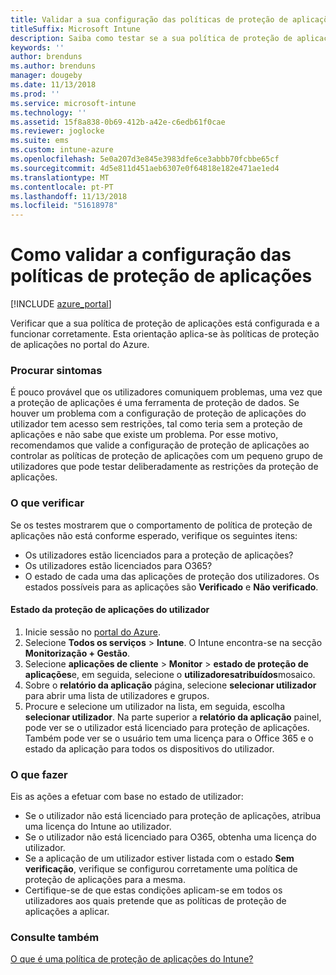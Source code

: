 ```yaml
---
title: Validar a sua configuração das políticas de proteção de aplicações
titleSuffix: Microsoft Intune
description: Saiba como testar se a sua política de proteção de aplicações está configurada e a funcionar corretamente.
keywords: ''
author: brenduns
ms.author: brenduns
manager: dougeby
ms.date: 11/13/2018
ms.prod: ''
ms.service: microsoft-intune
ms.technology: ''
ms.assetid: 15f8a838-0b69-412b-a42e-c6edb61f0cae
ms.reviewer: joglocke
ms.suite: ems
ms.custom: intune-azure
ms.openlocfilehash: 5e0a207d3e845e3983dfe6ce3abbb70fcbbe65cf
ms.sourcegitcommit: 4d5e811d451aeb6307e0f64818e182e471ae1ed4
ms.translationtype: MT
ms.contentlocale: pt-PT
ms.lasthandoff: 11/13/2018
ms.locfileid: "51618978"
---
```

# <a name="how-to-validate-your-app-protection-policy-setup"></a>Como validar a configuração das políticas de proteção de aplicações

[!INCLUDE [azure_portal](./includes/azure_portal.md)]

Verificar que a sua política de proteção de aplicações está configurada e a funcionar corretamente. Esta orientação aplica-se às políticas de proteção de aplicações no portal do Azure.

### <a name="checking-for-symptoms"></a>Procurar sintomas
É pouco provável que os utilizadores comuniquem problemas, uma vez que a proteção de aplicações é uma ferramenta de proteção de dados. Se houver um problema com a configuração de proteção de aplicações do utilizador tem acesso sem restrições, tal como teria sem a proteção de aplicações e não sabe que existe um problema. Por esse motivo, recomendamos que valide a configuração de proteção de aplicações ao controlar as políticas de proteção de aplicações com um pequeno grupo de utilizadores que pode testar deliberadamente as restrições da proteção de aplicações.


### <a name="what-to-check"></a>O que verificar

Se os testes mostrarem que o comportamento de política de proteção de aplicações não está conforme esperado, verifique os seguintes itens:

- Os utilizadores estão licenciados para a proteção de aplicações?
- Os utilizadores estão licenciados para O365?
- O estado de cada uma das aplicações de proteção dos utilizadores. Os estados possíveis para as aplicações são **Verificado** e **Não verificado**.

#### <a name="user-app-protection-status"></a>Estado da proteção de aplicações do utilizador
1. Inicie sessão no [portal do Azure](https://portal.azure.com).
2. Selecione **Todos os serviços** > **Intune**. O Intune encontra-se na secção **Monitorização + Gestão**.
3. Selecione **aplicações de cliente** > **Monitor** >  **estado de proteção de aplicações**e, em seguida, selecione o **utilizadoresatribuídos**mosaico. 
4. Sobre o **relatório da aplicação** página, selecione **selecionar utilizador** para abrir uma lista de utilizadores e grupos. 
5. Procure e selecione um utilizador na lista, em seguida, escolha **selecionar utilizador**. Na parte superior a **relatório da aplicação** painel, pode ver se o utilizador está licenciado para proteção de aplicações. Também pode ver se o usuário tem uma licença para o Office 365 e o estado da aplicação para todos os dispositivos do utilizador.



### <a name="what-to-do"></a>O que fazer
Eis as ações a efetuar com base no estado de utilizador:

- Se o utilizador não está licenciado para proteção de aplicações, atribua uma licença do Intune ao utilizador.
- Se o utilizador não está licenciado para O365, obtenha uma licença do utilizador.
- Se a aplicação de um utilizador estiver listada com o estado **Sem verificação**, verifique se configurou corretamente uma política de proteção de aplicações para a mesma.
- Certifique-se de que estas condições aplicam-se em todos os utilizadores aos quais pretende que as políticas de proteção de aplicações a aplicar.

### <a name="see-also"></a>Consulte também

[O que é uma política de proteção de aplicações do Intune?](app-protection-policies.md)
